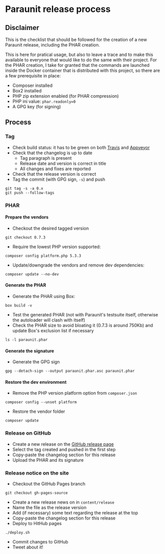 # Paraunit release process

## Disclaimer
This is the checklist that should be followed for the creation of a new Paraunit release, including the PHAR creation.

This is here for pratical usage, but also to leave a trace and to make this available to everyone that would like to do the same with their project. For the PHAR creation, I take for granted that the commands are launched inside the Docker container that is distributed with this project, so there are a few prerequisite in place:
 * Composer installed
 * Box2 installed
 * PHP zip extension enabled (for PHAR compression)
 * PHP ini value: `phar.readonly=0`
 * A GPG key (for signing)

## Process

### Tag
 * Check build status: it has to be green on both [Travis](https://travis-ci.org/facile-it/paraunit) and [Appveyor](https://ci.appveyor.com/project/Jean85/paraunit)
 * Check that the changelog is up to date
   * Tag paragraph is present
   * Release date and version is correct in title
   * All changes and fixes are reported
 * Check that the release version is correct 
 * Tag the commit (with GPG sign, `-s`) and push
```
git tag -s -a 0.x
git push --follow-tags
```

### PHAR

#### Prepare the vendors

 * Checkout the desired tagged version
```
git checkout 0.7.3
```
 * Require the lowest PHP version supported:
```
composer config platform.php 5.3.3

```
 * Update/downgrade the vendors and remove dev dependencies:
```
composer update --no-dev
```
 
#### Generate the PHAR
 * Generate the PHAR using Box:
```
box build -v
```
 * Test the generated PHAR (not with Paraunit's testsuite itself, otherwise the autoloader will clash with itself)
 * Check the PHAR size to avoid bloating it (0.7.3 is around 750Kb) and update Box's exclusion list if necessary
```
ls -l paraunit.phar
```

#### Generate the signature
 * Generate the GPG sign
```
gpg --detach-sign --output paraunit.phar.asc paraunit.phar
```

#### Restore the dev environment
 * Remove the PHP version platform option from `composer.json`
```
composer config --unset platform
```
 * Restore the vendor folder
```
composer update
```

### Release on GitHub
 * Create a new release on the [GitHub release page](https://github.com/facile-it/paraunit/releases)
  * Select the tag created and pushed in the first step
  * Copy-paste the changelog section for this release
  * Upload the PHAR and its signature

### Release notice on the site
 * Checkout the GitHub Pages branch
```
git checkout gh-pages-source
```
 * Create a new release news on in `content/release`
  * Name the file as the release version
  * Add (if necessary) some text regarding the release at the top
  * Copy-paste the changelog section for this release
 * Deploy to HitHub pages
```
./deploy.sh
```
 * Commit changes to GitHub
 * Tweet about it!

